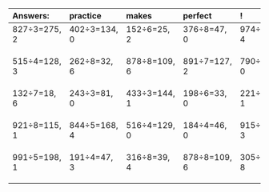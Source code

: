 | Answers: | practice | makes | perfect | ! |
| :--- | :--- | :--- | :--- | :--- |
| 827÷3=275, 2 | 402÷3=134, 0 | 152÷6=25, 2 | 376÷8=47, 0 | 974÷5=194, 4 | 
|   |   |   |   |   | 
|   |   |   |   |   | 
|   |   |   |   |   | 
| 515÷4=128, 3 | 262÷8=32, 6 | 878÷8=109, 6 | 891÷7=127, 2 | 790÷5=158, 0 | 
|   |   |   |   |   | 
|   |   |   |   |   | 
|   |   |   |   |   | 
| 132÷7=18, 6 | 243÷3=81, 0 | 433÷3=144, 1 | 198÷6=33, 0 | 221÷5=44, 1 | 
|   |   |   |   |   | 
|   |   |   |   |   | 
|   |   |   |   |   | 
| 921÷8=115, 1 | 844÷5=168, 4 | 516÷4=129, 0 | 184÷4=46, 0 | 915÷6=152, 3 | 
|   |   |   |   |   | 
|   |   |   |   |   | 
|   |   |   |   |   | 
| 991÷5=198, 1 | 191÷4=47, 3 | 316÷8=39, 4 | 878÷8=109, 6 | 305÷9=33, 8 | 
|   |   |   |   |   | 
|   |   |   |   |   | 
|   |   |   |   |   | 

